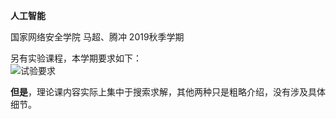 **人工智能** 

国家网络安全学院 马超、腾冲 2019秋季学期

另有实验课程，本学期要求如下：  
![试验要求](https://ftp.bmp.ovh/imgs/2019/12/c882ec41d9da496d.jpg)  

**但是**，理论课内容实际上集中于搜索求解，其他两种只是粗略介绍，没有涉及具体细节。
